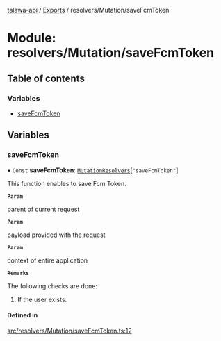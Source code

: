 [talawa-api](../README.md) / [Exports](../modules.md) / resolvers/Mutation/saveFcmToken

# Module: resolvers/Mutation/saveFcmToken

## Table of contents

### Variables

- [saveFcmToken](resolvers_Mutation_saveFcmToken.md#savefcmtoken)

## Variables

### saveFcmToken

• `Const` **saveFcmToken**: [`MutationResolvers`](types_generatedGraphQLTypes.md#mutationresolvers)[``"saveFcmToken"``]

This function enables to save Fcm Token.

**`Param`**

parent of current request

**`Param`**

payload provided with the request

**`Param`**

context of entire application

**`Remarks`**

The following checks are done:
1. If the user exists.

#### Defined in

[src/resolvers/Mutation/saveFcmToken.ts:12](https://github.com/PalisadoesFoundation/talawa-api/blob/0763f35/src/resolvers/Mutation/saveFcmToken.ts#L12)
